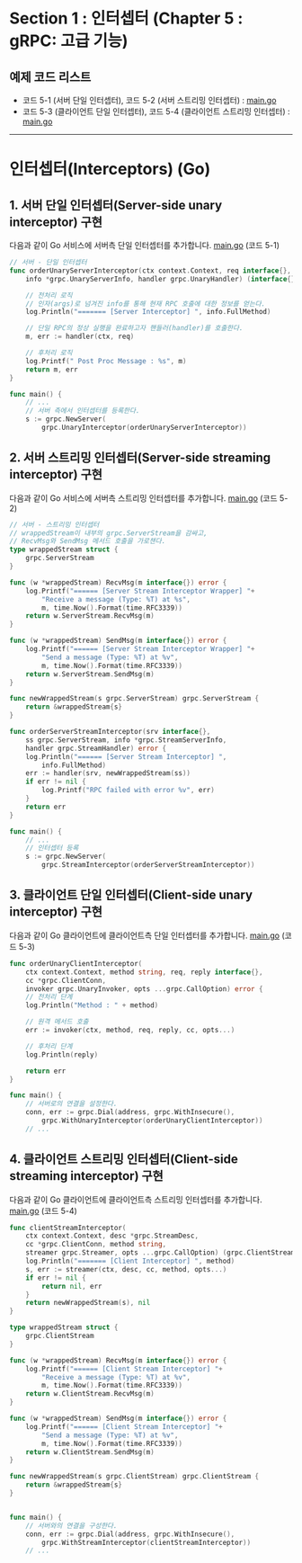 # Section 1 : 인터셉터 (Chapter 5 : gRPC: 고급 기능)

## 예제 코드 리스트
- 코드 5-1 (서버 단일 인터셉터), 코드 5-2 (서버 스트리밍 인터셉터) : [main.go](order-service/server/main.go)
- 코드 5-3 (클라이언트 단일 인터셉터), 코드 5-4 (클라이언트 스트리밍 인터셉터) : [main.go](order-service/client/main.go)

----
# 인터셉터(Interceptors) (Go)

## 1. 서버 단일 인터셉터(Server-side unary interceptor) 구현
다음과 같이 Go 서비스에 서버측 단일 인터셉터를 추가합니다.
[main.go](order-service/server/main.go) (코드 5-1)

```go
// 서버 - 단일 인터셉터
func orderUnaryServerInterceptor(ctx context.Context, req interface{},
	info *grpc.UnaryServerInfo, handler grpc.UnaryHandler) (interface{}, error) {

	// 전처리 로직
	// 인자(args)로 넘겨진 info를 통해 현재 RPC 호출에 대한 정보를 얻는다.
	log.Println("======= [Server Interceptor] ", info.FullMethod)

	// 단일 RPC의 정상 실행을 완료하고자 핸들러(handler)를 호출한다.
	m, err := handler(ctx, req)

	// 후처리 로직
	log.Printf(" Post Proc Message : %s", m)
	return m, err
}

func main() {
    // ...
    // 서버 측에서 인터셉터를 등록한다.
	s := grpc.NewServer(
		grpc.UnaryInterceptor(orderUnaryServerInterceptor))
```

## 2. 서버 스트리밍 인터셉터(Server-side streaming interceptor) 구현
다음과 같이 Go 서비스에 서버측 스트리밍 인터셉터를 추가합니다.
[main.go](order-service/server/main.go) (코드 5-2)

```go
// 서버 - 스트리밍 인터셉터
// wrappedStream이 내부의 grpc.ServerStream을 감싸고,
// RecvMsg와 SendMsg 메서드 호출을 가로챈다.
type wrappedStream struct {
	grpc.ServerStream
}

func (w *wrappedStream) RecvMsg(m interface{}) error {
	log.Printf("====== [Server Stream Interceptor Wrapper] "+
		"Receive a message (Type: %T) at %s",
		m, time.Now().Format(time.RFC3339))
	return w.ServerStream.RecvMsg(m)
}

func (w *wrappedStream) SendMsg(m interface{}) error {
	log.Printf("====== [Server Stream Interceptor Wrapper] "+
		"Send a message (Type: %T) at %v",
		m, time.Now().Format(time.RFC3339))
	return w.ServerStream.SendMsg(m)
}

func newWrappedStream(s grpc.ServerStream) grpc.ServerStream {
	return &wrappedStream{s}
}

func orderServerStreamInterceptor(srv interface{},
	ss grpc.ServerStream, info *grpc.StreamServerInfo,
	handler grpc.StreamHandler) error {
	log.Println("====== [Server Stream Interceptor] ",
		info.FullMethod)
	err := handler(srv, newWrappedStream(ss))
	if err != nil {
		log.Printf("RPC failed with error %v", err)
	}
	return err
}

func main() {
    // ...
    // 인터셉터 등록
    s := grpc.NewServer(
        grpc.StreamInterceptor(orderServerStreamInterceptor))
```


## 3. 클라이언트 단일 인터셉터(Client-side unary interceptor) 구현
다음과 같이 Go 클라이언트에 클라이언트측 단일 인터셉터를 추가합니다.
[main.go](order-service/client/main.go) (코드 5-3)

```go
func orderUnaryClientInterceptor(
	ctx context.Context, method string, req, reply interface{},
	cc *grpc.ClientConn,
	invoker grpc.UnaryInvoker, opts ...grpc.CallOption) error {
	// 전처리 단계
	log.Println("Method : " + method)

	// 원격 메서드 호출
	err := invoker(ctx, method, req, reply, cc, opts...)

	// 후처리 단계
	log.Println(reply)

	return err
}

func main() {
    // 서버로의 연결을 설정한다.
    conn, err := grpc.Dial(address, grpc.WithInsecure(),
        grpc.WithUnaryInterceptor(orderUnaryClientInterceptor))
    // ...
```


## 4. 클라이언트 스트리밍 인터셉터(Client-side streaming interceptor) 구현
다음과 같이 Go 클라이언트에 클라이언트측 스트리밍 인터셉터를 추가합니다.
[main.go](order-service/client/main.go) (코드 5-4)

```go
func clientStreamInterceptor(
	ctx context.Context, desc *grpc.StreamDesc,
	cc *grpc.ClientConn, method string,
	streamer grpc.Streamer, opts ...grpc.CallOption) (grpc.ClientStream, error) {
	log.Println("======= [Client Interceptor] ", method)
	s, err := streamer(ctx, desc, cc, method, opts...)
	if err != nil {
		return nil, err
	}
	return newWrappedStream(s), nil
}

type wrappedStream struct {
	grpc.ClientStream
}

func (w *wrappedStream) RecvMsg(m interface{}) error {
	log.Printf("====== [Client Stream Interceptor] "+
		"Receive a message (Type: %T) at %v",
		m, time.Now().Format(time.RFC3339))
	return w.ClientStream.RecvMsg(m)
}

func (w *wrappedStream) SendMsg(m interface{}) error {
	log.Printf("====== [Client Stream Interceptor] "+
		"Send a message (Type: %T) at %v",
		m, time.Now().Format(time.RFC3339))
	return w.ClientStream.SendMsg(m)
}

func newWrappedStream(s grpc.ClientStream) grpc.ClientStream {
	return &wrappedStream{s}
}


func main() {
    // 서버와의 연결을 구성한다.
    conn, err := grpc.Dial(address, grpc.WithInsecure(),
        grpc.WithStreamInterceptor(clientStreamInterceptor))
    // ...
```